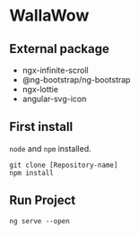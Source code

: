 # WallaWow

## External package
- ngx-infinite-scroll
- @ng-bootstrap/ng-bootstrap
- ngx-lottie
- angular-svg-icon

## First install
`node` and `npm` installed.

```
git clone [Repository-name]
npm install
```

## Run Project

```
ng serve --open
```
